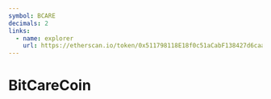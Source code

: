 ```yaml
---
symbol: BCARE
decimals: 2
links:
  - name: explorer
    url: https://etherscan.io/token/0x511798118E18f0c51aCabF138427d6caaDeccC76
---
```


# BitCareCoin
